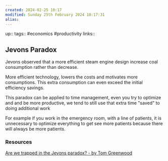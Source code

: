```yaml
---
created: 2024-02-25 10:17
modified: Sunday 25th February 2024 10:17:31
alias:
---
```

up::
tags:: #economics #productivity
links::
## Jevons Paradox


Jevons observed that a more efficient steam engine design increase coal consumption rather than decrease.

More efficient technology, lowers the costs and motivates more consumptions.
This extra consumption can even exceed the initial efficiency savings.

This paradox can be applied to time management, even you try to optimize and and be more productive, we tend to still use that extra time "saved" to doing additional work

For example if you work in the emergency room, with a line of patients, it is unnecessary to optimize everything to get see more patients because there will always be more patients.

### Resources
[Are we trapped in the Jevons paradox? - by Tom Greenwood](https://tomgreenwood.substack.com/p/are-we-trapped-in-the-jevons-paradox)
